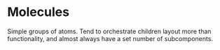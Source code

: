 # Molecules

Simple groups of atoms. Tend to orchestrate children layout more than functionality, and almost always have a set number of subcomponents.
